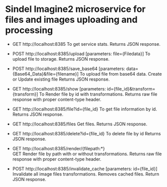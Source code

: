 # Sindel Imagine2 microservice for files and images uploading and processing

- GET http://localhost:8385
  To get service stats.
  Returns JSON response.

- POST http://localhost:8385/upload [parameters: file={Filedata}]
  To upload file to storage.
  Returns JSON response.

- POST http://localhost:8385/save_base64 [parameters: data={Base64_Data}&file={filename}]
  To upload file from base64 data. Create or Update existing file
  Returns JSON response.

- GET http://localhost:8385/show [parameters: id={file_id}&transform={transform}]
  To Render file by id with transformations.
  Returns raw file response with proper content-type header.

- GET http://localhost:8385/file?id={file_id}
  To get file information by id.
  Returns JSON response.

- GET http://localhost:8385/files
  Get files.
  Returns JSON response.

- GET http://localhost:8385/delete?id={file_id}
  To delete file by id
  Returns JSON response.

- GET http://localhost:8385/render/{filepath:*}  
  GET Render file by path with or without transformations.
  Returns raw file response with proper content-type header.

- POST http://localhost:8385/invalidate_cache [parameters: id={file_id}]
  Invalidate all image files transformations. Removes cached files.
  Return JSON response.

